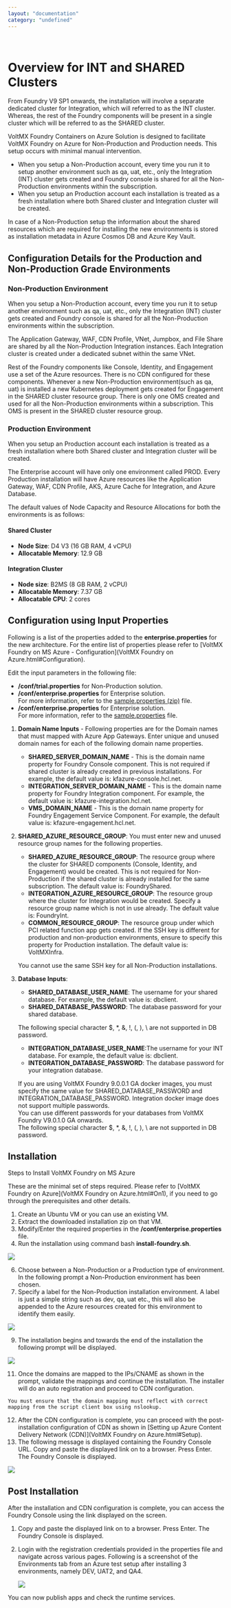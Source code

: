 ```yaml
---
layout: "documentation"
category: "undefined"
---
```

﻿  

Overview for INT and SHARED Clusters
====================================

From Foundry V9 SP1 onwards, the installation will involve a separate dedicated cluster for Integration, which will referred to as the INT cluster. Whereas, the rest of the Foundry components will be present in a single cluster which will be referred to as the SHARED cluster.

VoltMX Foundry Containers on Azure Solution is designed to facilitate VoltMX Foundry on Azure for Non-Production and Production needs. This setup occurs with minimal manual intervention.

*   When you setup a Non-Production account, every time you run it to setup another environment such as qa, uat, etc., only the Integration (INT) cluster gets created and Foundry console is shared for all the Non-Production environments within the subscription.
*   When you setup an Production account each installation is treated as a fresh installation where both Shared cluster and Integration cluster will be created.

In case of a Non-Production setup the information about the shared resources which are required for installing the new environments is stored as installation metadata in Azure Cosmos DB and Azure Key Vault.

Configuration Details for the Production and Non-Production Grade Environments
------------------------------------------------------------------------------

### Non-Production Environment

When you setup a Non-Production account, every time you run it to setup another environment such as qa, uat, etc., only the Integration (INT) cluster gets created and Foundry console is shared for all the Non-Production environments within the subscription.

The Application Gateway, WAF, CDN Profile, VNet, Jumpbox, and File Share are shared by all the Non-Production Integration instances. Each Integration cluster is created under a dedicated subnet within the same VNet.

Rest of the Foundry components like Console, Identity, and Engagement use a set of the Azure resources. There is no CDN configured for these components. Whenever a new Non-Production environment(such as qa, uat) is installed a new Kubernetes deployment gets created for Engagement in the SHARED cluster resource group. There is only one OMS created and used for all the Non-Production environments within a subscription. This OMS is present in the SHARED cluster resource group.

### Production Environment

When you setup an Production account each installation is treated as a fresh installation where both Shared cluster and Integration cluster will be created.

The Enterprise account will have only one environment called PROD. Every Production installation will have Azure resources like the Application Gateway, WAF, CDN Profile, AKS, Azure Cache for Integration, and Azure Database.

The default values of Node Capacity and Resource Allocations for both the environments is as follows:

#### Shared Cluster

*   **Node Size**: D4 V3 (16 GB RAM, 4 vCPU)
*   **Allocatable Memory**: 12.9 GB

#### Integration Cluster

*   **Node size**: B2MS (8 GB RAM, 2 vCPU)
*   **Allocatable Memory**: 7.37 GB
*   **Allocatable CPU**: 2 cores

Configuration using Input Properties
------------------------------------

Following is a list of the properties added to the **enterprise.properties** for the new architecture. For the entire list of properties please refer to [VoltMX Foundry on MS Azure - Configuration](VoltMX Foundry on Azure.html#Configuration).

Edit the input parameters in the following file:

*   **<Installation Directory>/conf/trial.properties** for Non-Production solution.
*   **<Installation Directory>/conf/enterprise.properties** for Enterprise solution.  
    For more information, refer to the [sample.properties (zip)](sample.zip) file.
*   **<Installation Directory>/conf/enterprise.properties** for Enterprise solution.  
    For more information, refer to the [sample.properties](http://opensource.voltmxtechsw.com/volt-mx-docs/voltmxlibrary/voltmxfoundry/voltmxfoundry_on_azure/Content/sample.zip) file.

1.  **Domain Name Inputs** - Following properties are for the Domain names that must mapped with Azure App Gateways. Enter unique and unused domain names for each of the following domain name properties.
    *   **SHARED\_SERVER\_DOMAIN\_NAME** - This is the domain name property for Foundry Console component. This is not required if shared cluster is already created in previous installations. For example, the default value is: kfazure-console.hcl.net.
    *   **INTEGRATION\_SERVER\_DOMAIN\_NAME** - This is the domain name property for Foundry Integration component. For example, the default value is: kfazure-integration.hcl.net.
    *   **VMS\_DOMAIN\_NAME** - This is the domain name property for Foundry Engagement Service Component. For example, the default value is: kfazure-engagement.hcl.net.
2.  **SHARED\_AZURE\_RESOURCE\_GROUP**: You must enter new and unused resource group names for the following properties.
    *   **SHARED\_AZURE\_RESOURCE\_GROUP**: The resource group where the cluster for SHARED components (Console, Identity, and Engagement) would be created. This is not required for Non-Production if the shared cluster is already installed for the same subscription. The default value is: FoundryShared.
    *   **INTEGRATION\_AZURE\_RESOURCE\_GROUP**: The resource group where the cluster for Integration would be created. Specify a resource group name which is not in use already. The default value is: FoundryInt.
    *   **COMMON\_RESOURCE\_GROUP**: The resource group under which PCI related function app gets created. If the SSH key is different for production and non-production environments, ensure to specify this property for Production installation. The default value is: VoltMXInfra.
    
    You cannot use the same SSH key for all Non-Production installations.
    
3.  **Database Inputs**:
    *   **SHARED\_DATABASE\_USER\_NAME**: The username for your shared database. For example, the default value is: dbclient.
    *   **SHARED\_DATABASE\_PASSWORD**: The database password for your shared database.
    
    The following special character $, \*, &, !, (, ), \\ are not supported in DB password.
    
    *   **INTEGRATION\_DATABASE\_USER\_NAME**:The username for your INT database. For example, the default value is: dbclient.
    *   **INTEGRATION\_DATABASE\_PASSWORD**: The database password for your integration database.
    
    If you are using VoltMX Foundry 9.0.0.1 GA docker images, you must specify the same value for SHARED\_DATABASE\_PASSWORD and INTEGRATION\_DATABASE\_PASSWORD. Integration docker image does not support multiple passwords.  
    You can use different passwords for your databases from VoltMX Foundry V9.0.1.0 GA onwards.  
    The following special character $, \*, &, !, (, ), \\ are not supported in DB password.
    

Installation
------------

Steps to Install VoltMX Foundry on MS Azure

These are the minimal set of steps required. Please refer to [VoltMX Foundry on Azure](VoltMX Foundry on Azure.html#On1), if you need to go through the prerequisites and other details.

1.  Create an Ubuntu VM or you can use an existing VM.
2.  Extract the downloaded installation zip on that VM.
3.  Modify/Enter the required properties in the **<Installation Directory>/conf/enterprise.properties** file.
4.  Run the installation using command bash **install-foundry.sh**.

![](Resources/Images/new_install1.png)

6.  Choose between a Non-Production or a Production type of environment. In the following prompt a Non-Production environment has been chosen.
7.  Specify a label for the Non-Production installation environment. A label is just a simple string such as dev, qa, uat etc., this will also be appended to the Azure resources created for this environment to identify them easily.

![](Resources/Images/new_install2.png)

9.  The installation begins and towards the end of the installation the following prompt will be displayed.

![](Resources/Images/new_install3.png)

11.  Once the domains are mapped to the IPs/CNAME as shown in the prompt, validate the mappings and continue the installation. The installer will do an auto registration and proceed to CDN configuration.
    
    You must ensure that the domain mapping must reflect with correct mapping from the script client box using nslookup.
    
12.  After the CDN configuration is complete, you can proceed with the post-installation configuration of CDN as shown in [Setting up Azure Content Delivery Network (CDN)](VoltMX Foundry on Azure.html#Setup).
13.  The following message is displayed containing the Foundry Console URL. Copy and paste the displayed link on to a browser. Press Enter. The Foundry Console is displayed.

![](Resources/Images/new_install4.png)

Post Installation
-----------------

After the installation and CDN configuration is complete, you can access the Foundry Console using the link displayed on the screen.

1.  Copy and paste the displayed link on to a browser. Press Enter. The Foundry Console is displayed.
2.  Login with the registration credentials provided in the properties file and navigate across various pages. Following is a screenshot of the Environments tab from an Azure test setup after installing 3 environments, namely DEV, UAT2, and QA4.
    
    ![](Resources/Images/Environment_Page.png)
    

You can now publish apps and check the runtime services.
